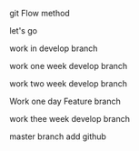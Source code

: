 git Flow method

let's go 

work in develop branch

work one week develop branch


work two week develop branch

Work one day Feature branch


work thee week develop branch

master branch add github
